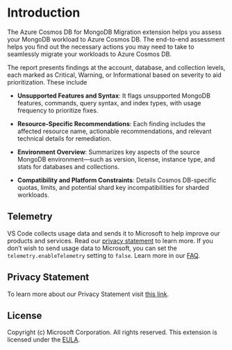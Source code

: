 # Introduction

The Azure Cosmos DB for MongoDB Migration extension helps you assess your MongoDB workload to Azure Cosmos DB. The end-to-end assessment helps you find out the necessary actions you may need to take to seamlessly migrate your workloads to Azure Cosmos DB.

The report presents findings at the account, database, and collection levels, each marked as Critical, Warning, or Informational based on severity to aid prioritization. These include

- **Unsupported Features and Syntax**: It flags unsupported MongoDB features, commands, query syntax, and index types, with usage frequency to prioritize fixes.

- **Resource-Specific Recommendations**: Each finding includes the affected resource name, actionable recommendations, and relevant technical details for remediation.

- **Environment Overview**: Summarizes key aspects of the source MongoDB environment—such as version, license, instance type, and stats for databases and collections.

- **Compatibility and Platform Constraints**: Details Cosmos DB-specific quotas, limits, and potential shard key incompatibilities for sharded workloads.

## Telemetry

VS Code collects usage data and sends it to Microsoft to help improve our products and services. Read our [privacy statement](https://go.microsoft.com/fwlink/?LinkID=528096&clcid=0x409) to learn more. If you don’t wish to send usage data to Microsoft, you can set the `telemetry.enableTelemetry` setting to `false`. Learn more in our [FAQ](https://code.visualstudio.com/docs/supporting/faq#_how-to-disable-telemetry-reporting).

## Privacy Statement

To learn more about our Privacy Statement visit [this link](https://go.microsoft.com/fwlink/?LinkID=824704).

## License

Copyright (c) Microsoft Corporation. All rights reserved.
This extension is licensed under the [EULA](https://github.com/Azure/ads-extension-mongo-migration-assets/blob/main/migrationextension_license.md).
